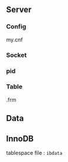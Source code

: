 ## Server



### Config

my.cnf

### Socket





### pid



### Table



.frm



## Data



## InnoDB



tablespace file : `ibdata`











